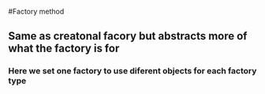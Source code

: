 #Factory method

## Same as creatonal facory but abstracts more of what the factory is for

### Here we set one factory to use diferent objects for each factory type